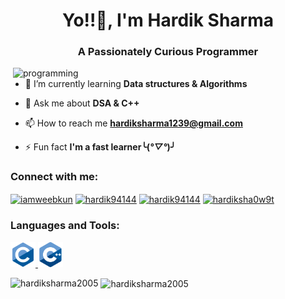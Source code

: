 <h1 align="center">Yo!!👋, I'm Hardik Sharma</h1>
<h3 align="center">A Passionately Curious Programmer</h3>

<img align="right" alt="programming" width="500" src="https://user-images.githubusercontent.com/74038190/225813708-98b745f2-7d22-48cf-9150-083f1b00d6c9.gif">


- 🌱 I’m currently learning **Data structures & Algorithms**

- 💬 Ask me about **DSA & C++**

- 📫 How to reach me **hardiksharma1239@gmail.com**

- ⚡ Fun fact **I'm a fast learner╰(*°▽°*)╯**

<h3 align="left">Connect with me:</h3>
<p align="left">
<a href="https://twitter.com/iamweebkun" target="blank"><img align="center" src="https://raw.githubusercontent.com/rahuldkjain/github-profile-readme-generator/master/src/images/icons/Social/twitter.svg" alt="iamweebkun" height="30" width="40" /></a>
<a href="https://linkedin.com/in/hardik94144" target="blank"><img align="center" src="https://raw.githubusercontent.com/rahuldkjain/github-profile-readme-generator/master/src/images/icons/Social/linked-in-alt.svg" alt="hardik94144" height="30" width="40" /></a>
<a href="https://www.leetcode.com/hardik94144" target="blank"><img align="center" src="https://raw.githubusercontent.com/rahuldkjain/github-profile-readme-generator/master/src/images/icons/Social/leet-code.svg" alt="hardik94144" height="30" width="40" /></a>
<a href="https://auth.geeksforgeeks.org/user/hardiksha0w9t" target="blank"><img align="center" src="https://raw.githubusercontent.com/rahuldkjain/github-profile-readme-generator/master/src/images/icons/Social/geeks-for-geeks.svg" alt="hardiksha0w9t" height="30" width="40" /></a>
</p>

<h3 align="left">Languages and Tools:</h3>
<p align="left"> <a href="https://www.cprogramming.com/" target="_blank" rel="noreferrer"> <img src="https://raw.githubusercontent.com/devicons/devicon/master/icons/c/c-original.svg" alt="c" width="40" height="40"/> </a> <a href="https://www.w3schools.com/cpp/" target="_blank" rel="noreferrer"> <img src="https://raw.githubusercontent.com/devicons/devicon/master/icons/cplusplus/cplusplus-original.svg" alt="cplusplus" width="40" height="40"/> </a> </p>

<p><img align="left" src="https://github-readme-stats.vercel.app/api/top-langs?username=hardiksharma2005&show_icons=true&locale=en&layout=compact" alt="hardiksharma2005" /></p>

<p>&nbsp;<img align="center" src="https://github-readme-stats.vercel.app/api?username=hardiksharma2005&show_icons=true&locale=en" alt="hardiksharma2005" /></p>
